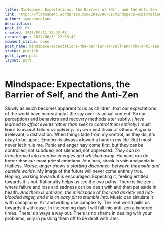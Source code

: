 ```yaml
---
title: Mindspace: Expectations, the Barrier of Self, and the Anti-Zen
link: https://flotsametc.wordpress.com/2012/06/11/mindspace-expectations-the-barrier-of-self-and-the-anti-zen/
author: jamesbuckland
description: 
post_id: 63
created: 2012/06/11 22:38:42
created_gmt: 2012/06/11 22:38:42
comment_status: open
post_name: mindspace-expectations-the-barrier-of-self-and-the-anti-zen
status: publish
post_type: post
layout: post
---
```


# Mindspace: Expectations, the Barrier of Self, and the Anti-Zen

Slowly as much becomes apparent to us as children: that our expectations of the world have increasingly little say over its actual content. So our perceptions and behaviors and recovery methods alter subtly. _I have learned to affect events rather than seek to control them entirely._ I must learn to accept failure completely: my own and those of others. Anger is irrelevant, a distraction. When things fade from my control, as they do, it's okay to be upset. Emotion is always allowed a hand in my life. But I must never let it rule me. Panic and anger may come first, but they can be controlled; not subdued, not silenced, not oppressed. _They can be transformed into creative energies and whisked away._ Humans can do better than our most primal emotions. At a loss, shock is vain and panic is fruitless. _Worse, anger shows a startling disconnect between the inside and outside worlds._ My image of the future will never come entirely true. Hoping, working towards it is encouraged. Expecting it, feeling entitled towards it is not. Rationality helps us see the two paths. There is the zen, where failure and loss and sadness can be dealt with and then put aside in health. _And there is anti-zen, the mindspace of fear and anxiety and hot-blooded anger, and it is an easy pit to stumble into._ Music can simulate it with cacophony. Art and writing use complexity. The real world pulls us towards it with ease. In the coming days I will fall into anti-zen a hundred times. There is always a way out. There is no shame in dealing with your problems, only in pushing them off to be dealt with later.